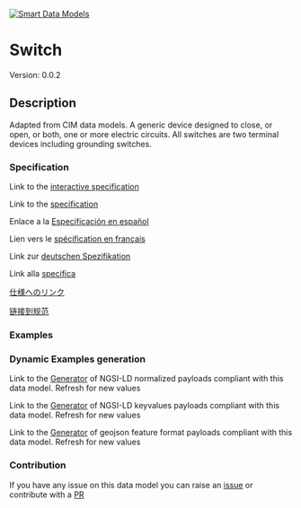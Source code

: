[![Smart Data Models](https://smartdatamodels.org/wp-content/uploads/2022/01/SmartDataModels_logo.png "Logo")](https://smartdatamodels.org)
# Switch
Version: 0.0.2

## Description 

Adapted from CIM data models. A generic device designed to close, or open, or both, one or more electric circuits.  All switches are two terminal devices including grounding switches.
### Specification

Link to the [interactive specification](https://swagger.lab.fiware.org/?url=https://smart-data-models.github.io/dataModel.EnergyCIM/Switch/swagger.yaml)

Link to the [specification](https://github.com/smart-data-models/dataModel.EnergyCIM/blob/master/Switch/doc/spec.md)

Enlace a la [Especificación en español](https://github.com/smart-data-models/dataModel.EnergyCIM/blob/master/Switch/doc/spec_ES.md)

Lien vers le [spécification en français](https://github.com/smart-data-models/dataModel.EnergyCIM/blob/master/Switch/doc/spec_FR.md)

Link zur [deutschen Spezifikation](https://github.com/smart-data-models/dataModel.EnergyCIM/blob/master/Switch/doc/spec_DE.md)

Link alla [specifica](https://github.com/smart-data-models/dataModel.EnergyCIM/blob/master/Switch/doc/spec_IT.md)

[仕様へのリンク](https://github.com/smart-data-models/dataModel.EnergyCIM/blob/master/Switch/doc/spec_JA.md)

[链接到规范](https://github.com/smart-data-models/dataModel.EnergyCIM/blob/master/Switch/doc/spec_ZH.md)
### Examples
### Dynamic Examples generation

Link to the [Generator](https://smartdatamodels.org/extra/ngsi-ld_generator.php?schemaUrl=https://raw.githubusercontent.com/smart-data-models/dataModel.EnergyCIM/master/Switch/schema.json&email=info@smartdatamodels.org) of NGSI-LD normalized payloads compliant with this data model. Refresh for new values

Link to the [Generator](https://smartdatamodels.org/extra/ngsi-ld_generator_keyvalues.php?schemaUrl=https://raw.githubusercontent.com/smart-data-models/dataModel.EnergyCIM/master/Switch/schema.json&email=info@smartdatamodels.org) of NGSI-LD keyvalues payloads compliant with this data model. Refresh for new values

Link to the [Generator](https://smartdatamodels.org/extra/geojson_features_generator.php?schemaUrl=https://raw.githubusercontent.com/smart-data-models/dataModel.EnergyCIM/master/Switch/schema.json&email=info@smartdatamodels.org) of geojson feature format payloads compliant with this data model. Refresh for new values
### Contribution

 If you have any issue on this data model you can raise an [issue](https://github.com/smart-data-models/dataModel.EnergyCIM/issues)  or contribute with a [PR](https://github.com/smart-data-models/dataModel.EnergyCIM/pulls)